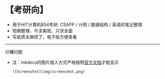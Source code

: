 # 【考研向】

- 用于HIT计算机854考研: CSAPP / 计网 / 数据结构 / 英语的笔记整理
- 短期整理，不求美观，只求全面
- 写纸质太麻烦了，电子版方便查看

---

烂糟问题

- 注：mkdocs的图片插入方式严格按照[官方文档](https://markdown-docs-zh.readthedocs.io/zh_CN/latest/user-guide/writing-your-docs/#_5)才能显示
  ```
  ![Screenshot](img/screenshot.png)
  ```